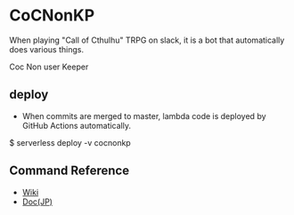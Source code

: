 # CoCNonKP

When playing "Call of Cthulhu" TRPG on slack, it is a bot that automatically does various things.  

Coc Non user Keeper

## deploy

- When commits are merged to master, lambda code is deployed by GitHub Actions automatically.

$ serverless deploy -v cocnonkp

## Command Reference

- [Wiki](https://github.com/cahlchang/CoCNonKP/wiki/Command-Reference)
- [Doc(JP)](./command_reference.md)

